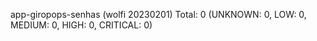 app-giropops-senhas (wolfi 20230201)
Total: 0 (UNKNOWN: 0, LOW: 0, MEDIUM: 0, HIGH: 0, CRITICAL: 0)
